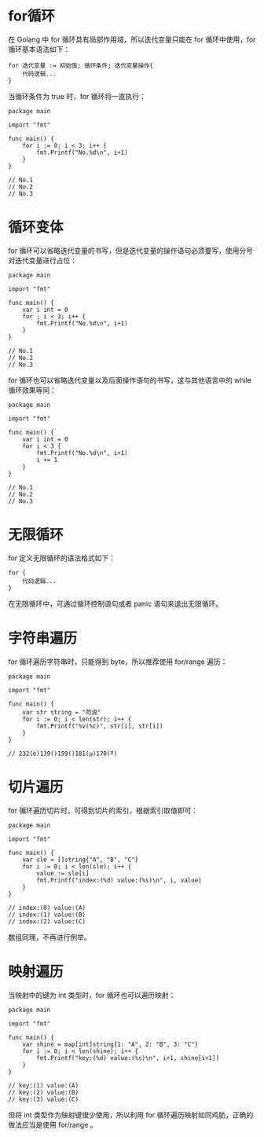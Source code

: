 # for循环

在 Golang 中 for 循环具有局部作用域，所以迭代变量只能在 for 循环中使用，for 循环基本语法如下：

```
for 迭代变量 := 初始值; 循环条件; 迭代变量操作{
	代码逻辑...
}
```

当循环条件为 true 时，for 循环将一直执行：

```
package main

import "fmt"

func main() {
	for i := 0; i < 3; i++ {
		fmt.Printf("No.%d\n", i+1)
	}
}

// No.1
// No.2
// No.3
```



# 循环变体

for 循环可以省略迭代变量的书写，但是迭代变量的操作语句必须要写，使用分号对迭代变量进行占位：

```
package main

import "fmt"

func main() {
	var i int = 0
	for ; i < 3; i++ {
		fmt.Printf("No.%d\n", i+1)
	}
}

// No.1
// No.2
// No.3
```

for 循环也可以省略迭代变量以及后面操作语句的书写，这与其他语言中的 while 循环效果等同：

```
package main

import "fmt"

func main() {
	var i int = 0
	for i < 3 {
		fmt.Printf("No.%d\n", i+1)
		i += 1
	}
}

// No.1
// No.2
// No.3
```



# 无限循环

for 定义无限循环的语法格式如下：

```
for {
	代码逻辑...
}
```

在无限循环中，可通过循环控制语句或者 panic  语句来退出无限循环。





# 字符串遍历

for 循环遍历字符串时，只能得到 byte，所以推荐使用 for/range 遍历：

```
package main

import "fmt"

func main() {
	var str string = "苟浪"
	for i := 0; i < len(str); i++ {
		fmt.Printf("%v(%c)", str[i], str[i])
	}
}

// 232(è)139()159()181(µ)170(ª)
```



# 切片遍历

for 循环遍历切片时，可得到切片的索引，根据索引取值即可：

```
package main

import "fmt"

func main() {
	var sle = []string{"A", "B", "C"}
	for i := 0; i < len(sle); i++ {
		value := sle[i]
		fmt.Printf("index:(%d) value:(%s)\n", i, value)
	}
}

// index:(0) value:(A)
// index:(1) value:(B)
// index:(2) value:(C)
```

数组同理，不再进行例举。



# 映射遍历

当映射中的键为 int 类型时，for 循环也可以遍历映射：

```
package main

import "fmt"

func main() {
	var shine = map[int]string{1: "A", 2: "B", 3: "C"}
	for i := 0; i < len(shine); i++ {
		fmt.Printf("key:(%d) value:(%s)\n", i+1, shine[i+1])
	}
}

// key:(1) value:(A)
// key:(2) value:(B)
// key:(3) value:(C)
```

但将 int 类型作为映射键很少使用，所以利用 for 循环遍历映射如同鸡肋，正确的做法应当是使用 for/range 。